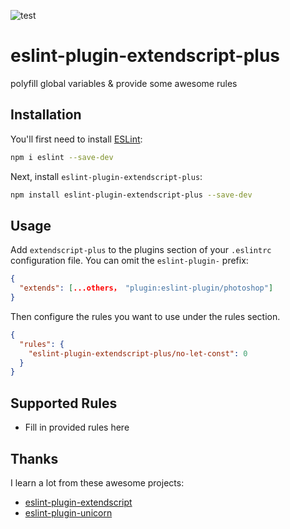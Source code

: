 ![test](https://github.com/tjx666/eslint-plugin-extendscript-plus/actions/workflows/test.yml/badge.svg)

# eslint-plugin-extendscript-plus

polyfill global variables &amp; provide some awesome rules

## Installation

You'll first need to install [ESLint](https://eslint.org/):

```sh
npm i eslint --save-dev
```

Next, install `eslint-plugin-extendscript-plus`:

```sh
npm install eslint-plugin-extendscript-plus --save-dev
```

## Usage

Add `extendscript-plus` to the plugins section of your `.eslintrc` configuration file. You can omit the `eslint-plugin-` prefix:

```json
{
  "extends": [...others， "plugin:eslint-plugin/photoshop"]
}
```

Then configure the rules you want to use under the rules section.

```json
{
  "rules": {
    "eslint-plugin-extendscript-plus/no-let-const": 0
  }
}
```

## Supported Rules

- Fill in provided rules here

## Thanks

I learn a lot from these awesome projects:

- [eslint-plugin-extendscript](https://github.com/adambrgmn/eslint-plugin-extendscript)
- [eslint-plugin-unicorn](https://github.com/sindresorhus/eslint-plugin-unicorn)
